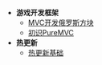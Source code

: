 * **游戏开发框架**
    * [MVC开发俄罗斯方块](Unity/Advanced/MVC开发俄罗斯方块)
    * [初识PureMVC](Unity/Advanced/初识PureMVC)
* **热更新**
    * [热更新基础](Unity/Advanced/热更新基础)